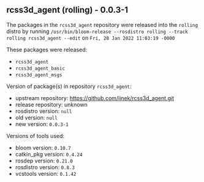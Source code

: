 ## rcss3d_agent (rolling) - 0.0.3-1

The packages in the `rcss3d_agent` repository were released into the `rolling` distro by running `/usr/bin/bloom-release --rosdistro rolling --track rolling rcss3d_agent --edit` on `Fri, 28 Jan 2022 11:03:19 -0000`

These packages were released:
- `rcss3d_agent`
- `rcss3d_agent_basic`
- `rcss3d_agent_msgs`

Version of package(s) in repository `rcss3d_agent`:

- upstream repository: https://github.com/ijnek/rcss3d_agent.git
- release repository: unknown
- rosdistro version: `null`
- old version: `null`
- new version: `0.0.3-1`

Versions of tools used:

- bloom version: `0.10.7`
- catkin_pkg version: `0.4.24`
- rosdep version: `0.21.0`
- rosdistro version: `0.8.3`
- vcstools version: `0.1.42`


